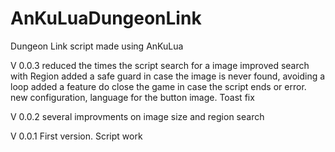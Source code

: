 # AnKuLuaDungeonLink
Dungeon Link script made using AnKuLua

V 0.0.3
reduced the times the script search for a image
improved search with Region
added a safe guard in case the image is never found, avoiding a loop
added a feature do close the game in case the script ends or error.
new configuration, language for the button image.
Toast fix


V 0.0.2
several improvments on image size and region search

V 0.0.1
First version.
Script work
